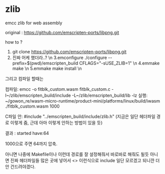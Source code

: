 # zlib
emcc zlib for web assembly 

original : https://github.com/emscripten-ports/libpng.git

how to ?

1. git clone https://github.com/emscripten-ports/libpng.git
2. 진짜 어케 했더라..? \n
3.emconfigure ./configure --prefix=$(pwd)/emscripten_build CFLAGS="-sUSE_ZLIB=1" \n
4.emmake make \n
5.emmake make install \n

그리고 컴파일 할때는 

컴파일: emcc -o fitblk_custom.wasm fitblk_custom.c -I~/zlib/emscripten_build/include -L~/zlib/emscripten_build/lib -lz
실행: ~/gowon_re/wasm-micro-runtime/product-mini/platforms/linux/build/iwasm ./fitblk_custom.wasm 1000

C파일 안: #include "../emscripten_build/include/zlib.h" (지금은 일단 헤더파일 경로 이렇게 줌, 근데 아마 이렇게 안하는 방법이 있을 듯)


결과 : 
started
have:64

1000으로 주면 64까지 압축.


아니면 나중에 Makefile이나 이런데 경로를 잘 설정해줘서 바로바로 해줘도 될듯 
아니면 진짜 헤더파일들 많은 곳에 넣어서 <>  이런식으로 include 일단 모르겠고 되니깐 더 안 건드려야겠다.
